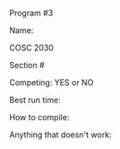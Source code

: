 Program #3

Name:

COSC 2030

Section #

Competing: YES or NO

Best run time:

How to compile: 

Anything that doesn't work:
